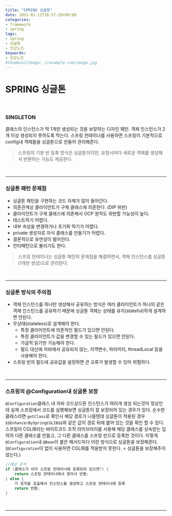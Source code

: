 ```yaml
---
title: "SPRING 싱글톤"
date: 2021-01-12T16:57:28+09:00
categories:
- framework
- spring
tags:
- spring
- 싱글톤
- 인강노트
keywords:
- 인강노트
#thumbnailImage: //example.com/image.jpg
---
```


<!--more-->
# SPRING 싱글톤


&nbsp;

### SINGLETON

클래스의 인스턴스가 딱 1개만 생성되는 것을 보장하는 디자인 패턴. 객체 인스턴스가 2개 이상 생성되지 못하도록 막는다.
스프링 컨테이너를 사용하면 스프링이 기본적으로 config내 객체들을 싱글톤으로 만들어 관리해준다.

> 스프링의 기본 빈 등록 방식은 싱글톤이지만, 요청시마다 새로운 객체를 생성해서 반환하는 기능도 제공한다.

&nbsp;

-----


### 싱글톤 패턴 문제점

- 싱글톤 패턴을 구현하는 코드 자체가 많이 들어간다.
- 의존관계상 클라이언트가 구체 클래스에 의존한다. (DIP 위반)
- 클라이언트가 구체 클래스에 의존해서 OCP 원칙도 위반할 가능성이 높다.
- 테스트하기 어렵다.
- 내부 속성을 변경하거나 초기화 하기가 어렵다.
- private 생성자로 자식 클래스를 만들기가 어렵다.
- 결론적으로 유연성이 떨어진다.
- 안티패턴으로 불리기도 한다.



> 스프링 컨테이너는 싱글톤 패턴의 문제점을 해결하면서,
> 객체 인스턴스를 싱글톤(1개만 생성)으로 관리한다.


&nbsp;

-----

### 싱글톤 방식의 주의점

- 객체 인스턴스를 하나만 생성해서 공유하는 방식은 여러 클라이언트가 하나의 같은 객체 인스턴스를 공유하기 때문에 싱글톤 객체는 상태를 유지(stateful)하게 설계하면 안된다.
- 무상태(stateless)로 설계해야 한다.
  - 특정 클라이언트에 의존적인 필드가 있으면 안된다.
  - 특정 클라이언트가 값을 변경할 수 있는 필드가 있으면 안된다.
  - 가급적 읽기만 가능해야 한다.
  - 필드 대신에 자바에서 공유되지 않는, 지역변수, 파라미터, threadLocal 등을 사용해야 한다.
- 스프링 빈의 필드에 공유값을 설정하면 큰 오류가 발생할 수 있어 위험하다.

&nbsp;

-----

### 스프링의 @Configuration내 싱글톤 보장

`@Configuration`클래스 내 자바 코드상으론 인스턴스가 여러개 생성 되는것이 정상인데 실제 스프링에서 코드를 실행해보면 싱글톤이 잘 보장되어 있는 경우가 있다.
순수한 클래스라면 `getClass`로 확인시 해당 경로가 나올텐데 싱글톤이 적용된 경우  `$$EnhancerBySpringCGLIB$$`와 같은 값이 경로 뒤에 붙어 있는 것을 확인 할 수 있다. 스프링이 CGLIB라는 바이트코드 조작 라이브러리를 사용해 해당 클래스를 상속받는 임의의 다른 클래스를 만들고, 그 다른 클래스를 스프링 빈으로 등록한 것이다. 이렇게 `@Configuration`내 `@Bean`이 붙은 메서드마다 이런 방식으로 싱글톤을 보장해준다. (`@Configuration`이 없이 사용하면 CGLIB를 적용받지 못한다. = 싱글톤을 보장해주지 않는다.)

```java
//예상 로직
if (클래스가 이미 스프링 컨테이너에 등록되어 있으면?) {
    return 스프링 컨테이너에서 찾아서 반환;
} else {
    기 로직을 호출해서 인스턴스를 생성하고 스프링 컨테이너에 등록
    return 반환;
}

```

&nbsp;

-----
